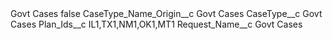 <?xml version="1.0" encoding="UTF-8"?>
<CustomMetadata xmlns="http://soap.sforce.com/2006/04/metadata" xmlns:xsi="http://www.w3.org/2001/XMLSchema-instance" xmlns:xsd="http://www.w3.org/2001/XMLSchema">
    <label>Govt Cases</label>
    <protected>false</protected>
    <values>
        <field>CaseType_Name_Origin__c</field>
        <value xsi:type="xsd:string">Govt Cases</value>
    </values>
    <values>
        <field>CaseType__c</field>
        <value xsi:type="xsd:string">Govt Cases</value>
    </values>
    <values>
        <field>Plan_Ids__c</field>
        <value xsi:type="xsd:string">IL1,TX1,NM1,OK1,MT1</value>
    </values>
    <values>
        <field>Request_Name__c</field>
        <value xsi:type="xsd:string">Govt Cases</value>
    </values>
</CustomMetadata>
